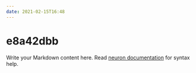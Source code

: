 ```yaml
---
date: 2021-02-15T16:48
---
```


# e8a42dbb

Write your Markdown content here. Read [neuron documentation](https://neuron.zettel.page/2011404.html) for syntax help.

